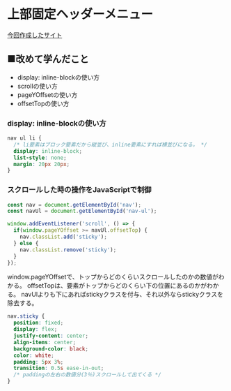 # 上部固定ヘッダーメニュー

[今回作成したサイト](https://taku-web3.com/project/fixed-header/index.html)

## ■改めて学んだこと
- display: inline-blockの使い方
- scrollの使い方
- pageYOffsetの使い方
- offsetTopの使い方


### display: inline-blockの使い方

```css
nav ul li {
  /* li要素はブロック要素だから縦並び、inline要素にすれば横並びになる。 */
  display: inline-block;
  list-style: none;
  margin: 20px 20px;
}
```

### スクロールした時の操作をJavaScriptで制御
```js
const nav = document.getElementById('nav');
const navUl = document.getElementById('nav-ul');

window.addEventListener('scroll', () => {
  if(window.pageYOffset >= navUl.offsetTop) {
    nav.classList.add('sticky');
  } else {
    nav.classList.remove('sticky');
  }
});
```
window.pageYOffsetで、トップからどのくらいスクロールしたのかの数値がわかる。
offsetTopは、要素がトップからどのくらい下の位置にあるのかがわかる。
navUlよりも下にあればstickyクラスを付与、それ以外ならstickyクラスを除去する。

```css
nav.sticky {
  position: fixed;
  display: flex;
  justify-content: center;
  align-items: center;
  background-color: black;
  color: white;
  padding: 5px 3%;
  transition: 0.5s ease-in-out;
  /* paddingの左右の数値分(3％)スクロールして出てくる */
}
```




